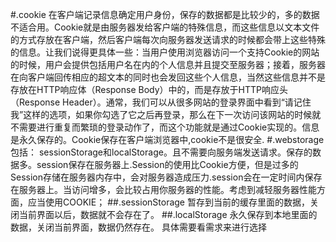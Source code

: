 #.cookie 
        在客户端记录信息确定用户身份，保存的数据都是比较少的，多的数据不适合用。Cookie就是由服务器发给客户端的特殊信息，而这些信息以文本文件的方式存放在客户端，然后客户端每次向服务器发送请求的时候都会带上这些特殊的信息。让我们说得更具体一些：当用户使用浏览器访问一个支持Cookie的网站的时候，用户会提供包括用户名在内的个人信息并且提交至服务器；接着，服务器在向客户端回传相应的超文本的同时也会发回这些个人信息，当然这些信息并不是存放在HTTP响应体（Response Body）中的，而是存放于HTTP响应头（Response Header）。通常，我们可以从很多网站的登录界面中看到“请记住我”这样的选项，如果你勾选了它之后再登录，那么在下一次访问该网站的时候就不需要进行重复而繁琐的登录动作了，而这个功能就是通过Cookie实现的。信息是永久保存的。Cookie保存在客户端浏览器中,cookie不是很安全.
#.webstorage包括：
        sessionStorage和localStorage。且不需要向服务端发送请求。保存的数据多。session保存在服务器上.Session的使用比Cookie方便，但是过多的Session存储在服务器内存中，会对服务器造成压力.session会在一定时间内保存在服务器上。当访问增多，会比较占用你服务器的性能。考虑到减轻服务器性能方面，应当使用COOKIE；
    ##.sessionStorage
        暂存到当前的缓存里面的数据，关闭当前界面以后，数据就不会存在了。
    ##.localStorage
        永久保存到本地里面的数据，关闭当前界面，数据仍然存在。
        具体需要看需求来进行选择

